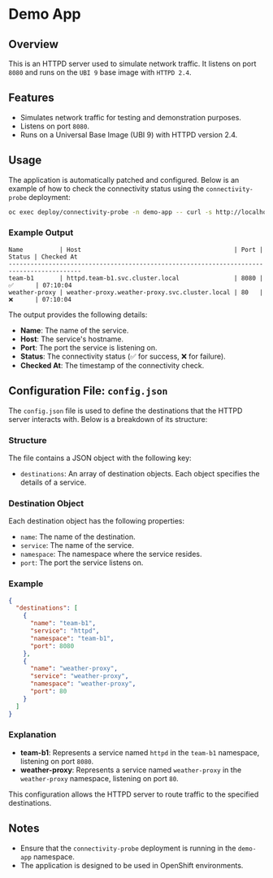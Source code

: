 # Demo App

## Overview
This is an HTTPD server used to simulate network traffic. It listens on port `8080` and runs on the `UBI 9` base image with `HTTPD 2.4`.

## Features
- Simulates network traffic for testing and demonstration purposes.
- Listens on port `8080`.
- Runs on a Universal Base Image (UBI 9) with HTTPD version 2.4.

## Usage
The application is automatically patched and configured. Below is an example of how to check the connectivity status using the `connectivity-probe` deployment:

```bash
oc exec deploy/connectivity-probe -n demo-app -- curl -s http://localhost:8080/cgi-bin/index.py?format=text
```

### Example Output
```
Name          | Host                                          | Port | Status | Checked At
------------------------------------------------------------------------------------------
team-b1       | httpd.team-b1.svc.cluster.local               | 8080 | ✅      | 07:10:04  
weather-proxy | weather-proxy.weather-proxy.svc.cluster.local | 80   | ❌      | 07:10:04  
```

The output provides the following details:
- **Name**: The name of the service.
- **Host**: The service's hostname.
- **Port**: The port the service is listening on.
- **Status**: The connectivity status (✅ for success, ❌ for failure).
- **Checked At**: The timestamp of the connectivity check.

## Configuration File: `config.json`

The `config.json` file is used to define the destinations that the HTTPD server interacts with. Below is a breakdown of its structure:

### Structure
The file contains a JSON object with the following key:
- `destinations`: An array of destination objects. Each object specifies the details of a service.

### Destination Object
Each destination object has the following properties:
- `name`: The name of the destination.
- `service`: The name of the service.
- `namespace`: The namespace where the service resides.
- `port`: The port the service listens on.

### Example
```json
{
  "destinations": [
    {
      "name": "team-b1",
      "service": "httpd",
      "namespace": "team-b1",
      "port": 8080
    },
    {
      "name": "weather-proxy",
      "service": "weather-proxy",
      "namespace": "weather-proxy",
      "port": 80
    }
  ]
}
```

### Explanation
- **team-b1**: Represents a service named `httpd` in the `team-b1` namespace, listening on port `8080`.
- **weather-proxy**: Represents a service named `weather-proxy` in the `weather-proxy` namespace, listening on port `80`.

This configuration allows the HTTPD server to route traffic to the specified destinations.

## Notes
- Ensure that the `connectivity-probe` deployment is running in the `demo-app` namespace.
- The application is designed to be used in OpenShift environments.